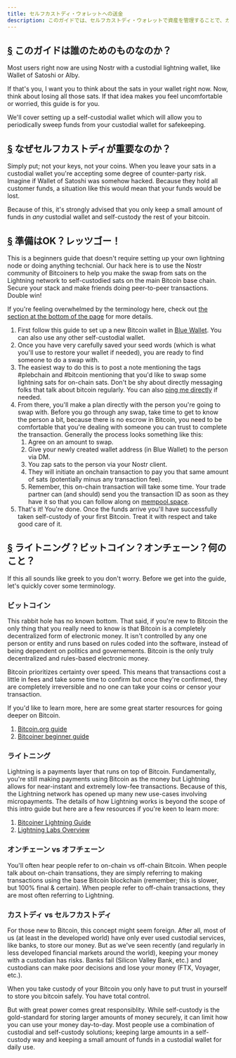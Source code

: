 ```yaml
---
title: セルフカストディ・ウォレットへの送金
description: このガイドでは、セルフカストディ・ウォレットで資産を管理することで、カウンターパーティ・リスクを軽減するためのシンプルなソリューションについて紹介します。
---
```


## [§](#who-is-this-guide-for) このガイドは誰のためのものなのか？


Most users right now are using Nostr with a custodial lightning wallet, like Wallet of Satoshi or Alby.

If that's you, I want you to think about the sats in your wallet right now. Now, think about losing all those sats. If that idea makes you feel uncomfortable or worried, this guide is for you.

We'll cover setting up a self-custodial wallet which will allow you to periodically sweep funds from your custodial wallet for safekeeping.

## [§](#why-is-self-custody-important) なぜセルフカストディが重要なのか？

Simply put; not your keys, not your coins. When you leave your sats in a custodial wallet you're accepting some degree of counter-party risk. Imagine if Wallet of Satoshi was somehow hacked. Because they hold all customer funds, a situation like this would mean that your funds would be lost.

Because of this, it's strongly advised that you only keep a small amount of funds in _any_ custodial wallet and self-custody the rest of your bitcoin.

## [§](#ready-lets-go) 準備はOK？レッツゴー！

This is a beginners guide that doesn't require setting up your own lightning node or doing anything techcnial. Our hack here is to use the Nostr community of Bitcoiners to help you make the swap from sats on the Lightning network to self-custodied sats on the main Bitcoin base chain. Secure your stack and make friends doing peer-to-peer transactions. Double win!

If you're feeling overwhelmed by the terminology here, check out [the section at the bottom of the page](#lightning-bitcoin-on-chain-what) for more details.

1. First follow this guide to set up a new Bitcoin wallet in [Blue Wallet](https://bluewallet.io/docs/create-bitcoin-wallet/). You can also use any other self-custodial wallet.
1. Once you have very carefully saved your seed words (which is what you'll use to restore your wallet if needed), you are ready to find someone to do a swap with.
1. The easiest way to do this is to post a note mentioning the tags #plebchain and #bitcoin mentioning that you'd like to swap some lightning sats for on-chain sats. Don't be shy about directly messaging folks that talk about bitcoin regularly. You can also [ping me directly](https://primal.net/jeffg) if needed.
1. From there, you'll make a plan directly with the person you're going to swap with. Before you go through any swap, take time to get to know the person a bit, because there is no escrow in Bitcoin, you need to be comfortable that you're dealing with someone you can trust to complete the transaction. Generally the process looks something like this:
    1. Agree on an amount to swap.
    1. Give your newly created wallet address (in Blue Wallet) to the person via DM.
    1. You zap sats to the person via your Nostr client.
    1. They will initiate an onchain transaction to pay you that same amount of sats (potentially minus any transaction fee).
    1. Remember, this on-chain transaction will take some time. Your trade partner can (and should) send you the transaction ID as soon as they have it so that you can follow along on [mempool.space](https://mempool.space).
1. That's it! You're done. Once the funds arrive you'll have successfully taken self-custody of your first Bitcoin. Treat it with respect and take good care of it.

## [§](#lightning-bitcoin-on-chain-what) ライトニング？ビットコイン？オンチェーン？何のこと？

If this all sounds like greek to you don't worry. Before we get into the guide, let's quickly cover some terminology.

### ビットコイン

This rabbit hole has no known bottom. That said, if you're new to Bitcoin the only thing that you really need to know is that Bitcoin is a completely decentralized form of electronic money. It isn't controlled by any one person or entity and runs based on rules coded into the software, instead of being dependent on politics and governements. Bitcoin is the only truly decentralized and rules-based electronic money.

Bitcoin prioritizes certainty over speed. This means that transactions cost a little in fees and take some time to confirm but once they're confirmed, they are completely irreversible and no one can take your coins or censor your transaction.

If you'd like to learn more, here are some great starter resources for going deeper on Bitcoin.

1. [Bitcoin.org guide](https://bitcoin.org/en/how-it-works)
1. [Bitcoiner beginner guide](https://bitcoiner.guide/beginner/)

### ライトニング

Lightning is a payments layer that runs on top of Bitcoin. Fundamentally, you're still making payments using Bitcoin as the money but Lightning allows for near-instant and extremely low-fee transactions. Because of this, the Lightning network has opened up many new use-cases involving micropayments. The details of how Lightning works is beyond the scope of this intro guide but here are a few resources if you're keen to learn more:

1. [Bitcoiner Lightning Guide](https://bitcoiner.guide/lightning/)
1. [Lightning Labs Overview](https://docs.lightning.engineering/the-lightning-network/overview)

### オンチェーン vs オフチェーン

You'll often hear people refer to on-chain vs off-chain Bitcoin. When people talk about on-chain transations, they are simply referring to making transactions using the base Bitcoin blockchain (remember; this is slower, but 100% final & certain). When people refer to off-chain transactions, they are most often referring to Lightning.

### カストディ vs セルフカストディ

For those new to Bitcoin, this concept might seem foreign. After all, most of us (at least in the developed world) have only ever used custodial services, like banks, to store our money. But as we've seen recently (and regularly in less developed financial markets around the world), keeping your money with a custodian has risks. Banks fail (Silicon Valley Bank, etc.) and custodians can make poor decisions and lose your money (FTX, Voyager, etc.).

When you take custody of your Bitcoin you only have to put trust in yourself to store you bitcoin safely. You have total control.

But with great power comes great responsiblity. While self-custody is the gold-standard for storing larger amounts of money securely, it can limit how you can use your money day-to-day. Most people use a combination of custodial and self-custody solutions; keeping large amounts in a self-custody way and keeping a small amount of funds in a custodial wallet for daily use.
